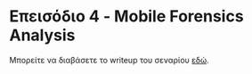 # Επεισόδιο 4 - Mobile Forensics Analysis

Μπορείτε να διαβάσετε το writeup του σεναρίου [εδώ](https://github.com/rkmylo/panoptis2016/blob/master/ep4-mobile_forensics/README.md).

